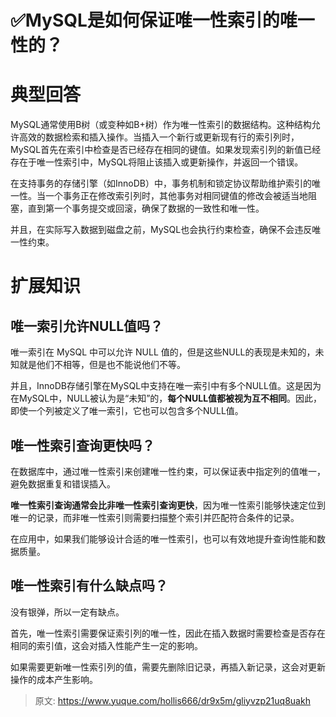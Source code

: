 # ✅MySQL是如何保证唯一性索引的唯一性的？



# 典型回答

MySQL通常使用B树（或变种如B+树）作为唯一性索引的数据结构。这种结构允许高效的数据检索和插入操作。当插入一个新行或更新现有行的索引列时，MySQL首先在索引中检查是否已经存在相同的键值。如果发现索引列的新值已经存在于唯一性索引中，MySQL将阻止该插入或更新操作，并返回一个错误。

在支持事务的存储引擎（如InnoDB）中，事务机制和锁定协议帮助维护索引的唯一性。当一个事务正在修改索引列时，其他事务对相同键值的修改会被适当地阻塞，直到第一个事务提交或回滚，确保了数据的一致性和唯一性。

并且，在实际写入数据到磁盘之前，MySQL也会执行约束检查，确保不会违反唯一性约束。


# 扩展知识


## 唯一索引允许NULL值吗？

唯一索引在 MySQL 中可以允许 NULL 值的，但是这些NULL的表现是未知的，未知就是他们不相等，但是也不能说他们不等。

并且，InnoDB存储引擎在MySQL中支持在唯一索引中有多个NULL值。这是因为在MySQL中，NULL被认为是“未知”的，**每个NULL值都被视为互不相同**。因此，即使一个列被定义了唯一索引，它也可以包含多个NULL值。


## 唯一性索引查询更快吗？

在数据库中，通过唯一性索引来创建唯一性约束，可以保证表中指定列的值唯一，避免数据重复和错误插入。

**唯一性索引查询通常会比非唯一性索引查询更快**，因为唯一性索引能够快速定位到唯一的记录，而非唯一性索引则需要扫描整个索引并匹配符合条件的记录。

在应用中，如果我们能够设计合适的唯一性索引，也可以有效地提升查询性能和数据质量。


## 唯一性索引有什么缺点吗？

没有银弹，所以一定有缺点。

首先，唯一性索引需要保证索引列的唯一性，因此在插入数据时需要检查是否存在相同的索引值，这会对插入性能产生一定的影响。

如果需要更新唯一性索引列的值，需要先删除旧记录，再插入新记录，这会对更新操作的成本产生影响。






> 原文: <https://www.yuque.com/hollis666/dr9x5m/gliyvzp21uq8uakh>